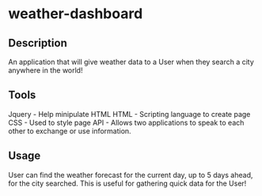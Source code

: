 # weather-dashboard

## Description

An application that will give weather data to a User when they search a city anywhere in the world!

## Tools

Jquery - Help minipulate HTML
HTML - Scripting language to create page
CSS - Used to style page
API - Allows two applications to speak to each other to exchange or use information.

## Usage

User can find the weather forecast for the current day, up to 5 days ahead, for the city searched. This is useful for gathering quick data for the User!
